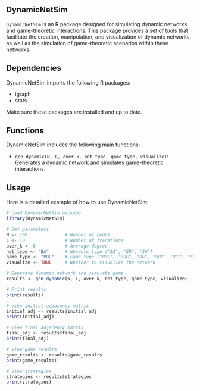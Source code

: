 ## DynamicNetSim

`DynamicNetSim` is an R package designed for simulating dynamic networks and game-theoretic interactions. This package provides a set of tools that facilitate the creation, manipulation, and visualization of dynamic networks, as well as the simulation of game-theoretic scenarios within these networks.

## Dependencies

DynamicNetSim imports the following R packages:
- igraph
- stats

Make sure these packages are installed and up to date.

## Functions
DynamicNetSim includes the following main functions:

- `gen_dynamic(N, L, aver_k, net_type, game_type, visualize)`: Generates a dynamic network and simulates game-theoretic interactions.

## Usage

Here is a detailed example of how to use DynamicNetSim:

```r
# Load DynamicNetSim package
library(DynamicNetSim)

# Set parameters
N <- 100              # Number of nodes
L <- 10               # Number of iterations
aver_k <- 6           # Average degree
net_type <- "BA"      # Network type ("BA", "ER", "SW")
game_type <- "PDG"    # Game type ("PDG", "SDG", "DG", "SUG", "CG", "SG", "EG", "SeqG", "RG", "ZZG", "NCG", "IIG")
visualize <- TRUE     # Whether to visualize the network

# Generate dynamic network and simulate game
results <- gen_dynamic(N, L, aver_k, net_type, game_type, visualize)

# Print results
print(results)

# View initial adjacency matrix
initial_adj <- results$initial_adj
print(initial_adj)

# View final adjacency matrix
final_adj <- results$final_adj
print(final_adj)

# View game results
game_results <- results$game_results
print(game_results)

# View strategies
strategies <- results$strategies
print(strategies)

```
